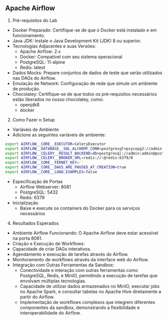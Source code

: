 ## Apache Airflow
1. Pré-requisitos do Lab
- Docker Preparado: Certifique-se de que o Docker está instalado e em funcionamento.
- Java JDK: Instale o Java Development Kit (JDK) 8 ou superior.
- Tecnologias Adjacentes e suas Versões:
  - Apache Airflow: 2.x
  - Docker: Compatível com seu sistema operacional
  - PostgreSQL: 11-alpine
  - Redis: latest
- Dados Mocks: Prepare conjuntos de dados de teste que serão utilizados nas DAGs do Airflow.
- Emulação de Network: Configuração de rede que simule um ambiente de produção.
- Chocolatey: Certifique-se de que todos os pré-requisitos necessários estão liberados no nosso chocolatey, como:
  - openjdk8
  - docker
2. Como Fazer o Setup
- Variáveis de Ambiente
- Adicione as seguintes variáveis de ambiente:
```bash
export AIRFLOW__CORE__EXECUTOR=CeleryExecutor
export AIRFLOW__DATABASE__SQL_ALCHEMY_CONN=postgresql+psycopg2://admin:admin@postgres/metastore_db
export AIRFLOW__CELERY__RESULT_BACKEND=db+postgresql://admin:admin@postgres/metastore_db
export AIRFLOW__CELERY__BROKER_URL=redis://:@redis:6379/0
export AIRFLOW__CORE__FERNET_KEY=''
export AIRFLOW__CORE__DAGS_ARE_PAUSED_AT_CREATION=true
export AIRFLOW__CORE__LOAD_EXAMPLES=false
```
- Especificação de Portas
  - Airflow Webserver: 8081
  - PostgreSQL: 5432
  - Redis: 6379
- Inicialização
  - Baixe e execute os containers do Docker para os serviços necessários
4. Resultados Esperados
- Ambiente Airflow Funcionando: O Apache Airflow deve estar acessível na porta 8081.
- Criação e Execução de Workflows:
- Capacidade de criar DAGs interativos.
- Agendamento e execução de tarefas através do Airflow.
- Monitoramento de workflows através da interface web do Airflow.
- Integração com Outras Ferramentas da Sandbox:
  - Conectividade e interação com outras ferramentas como PostgreSQL, Redis, e MinIO, permitindo a execução de tarefas que envolvam múltiplas tecnologias.
  - Capacidade de utilizar dados armazenados no MinIO, executar jobs no Apache Spark, e consultar tabelas no Apache Hive diretamente a partir do Airflow.
  - Implementação de workflows complexos que integrem diferentes componentes da sandbox, demonstrando a flexibilidade e interoperabilidade do Airflow. 
